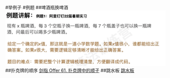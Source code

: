 #举例子
#例题
##啤酒瓶换啤酒
![](.z_02_算法_规律题_矩阵旋转_矩阵顺时针_images/17e641d2.png)
##扑克牌的顺序
[剑指 Offer 61. 扑克牌中的顺子](https://leetcode-cn.com/problems/bu-ke-pai-zhong-de-shun-zi-lcof/)
##跳水板
[跳水板](https://leetcode-cn.com/problems/diving-board-lcci/)
